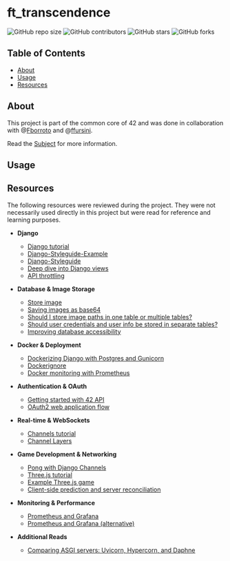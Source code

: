 # ft_transcendence

![GitHub repo size](https://img.shields.io/github/repo-size/redadoo/ft_transcendence)
![GitHub contributors](https://img.shields.io/github/contributors/redadoo/ft_transcendence)
![GitHub stars](https://img.shields.io/github/stars/redadoo/ft_transcendence?style=social)
![GitHub forks](https://img.shields.io/github/forks/redadoo/ft_transcendence?style=social)

## Table of Contents

- [About](#about)
- [Usage](#usage)
- [Resources](#resources)

## About

This project is part of the common core of 42 and was done in collaboration with @[Fborroto](https://github.com/Fborroto) and @[ffursini](https://github.com/ffursini).

Read the [Subject](https://github.com/redadoo/ft_transcendence/blob/master/en.subject.pdf) for more information.

## Usage

## Resources

The following resources were reviewed during the project. They were not necessarily used directly in this project but were read for reference and learning purposes.

- **Django**
  - [Django tutorial](https://docs.djangoproject.com/en/5.1/intro/tutorial01/)
  - [Django-Styleguide-Example](https://github.com/HackSoftware/Django-Styleguide-Example)
  - [Django-Styleguide](https://github.com/HackSoftware/Django-Styleguide)
  - [Deep dive into Django views](https://great-devxy.medium.com/deep-dive-django-views-4aab0e8d289c)
  - [API throttling](https://www.django-rest-framework.org/api-guide/throttling/)

- **Database & Image Storage**
  - [Store image](https://stackoverflow.com/questions/9722603/storing-image-in-database-directly-or-as-base64-data)
  - [Saving images as base64](https://dba.stackexchange.com/questions/266746/saving-images-as-base64-encoded-strings-why-is-it-bad)
  - [Should I store image paths in one table or multiple tables?](https://stackoverflow.com/questions/24843404/should-i-store-image-paths-in-one-table-or-multiple-tables-based-on-image-type)
  - [Should user credentials and user info be stored in separate tables?](https://security.stackexchange.com/questions/266399/should-user-credentials-and-user-info-be-stored-in-separate-tables)
  - [Improving database accessibility](https://dev.to/slavkus/django-41-improving-database-accessibility-4hbh)

- **Docker & Deployment**
  - [Dockerizing Django with Postgres and Gunicorn](https://testdriven.io/blog/dockerizing-django-with-postgres-gunicorn-and-nginx/)
  - [Dockerignore](https://docs.docker.com/build/concepts/context/#dockerignore-files)
  - [Docker monitoring with Prometheus](https://last9.io/blog/docker-monitoring-with-prometheus-a-step-by-step-guide/)

- **Authentication & OAuth**
  - [Getting started with 42 API](https://api.intra.42.fr/apidoc/guides/getting_started)
  - [OAuth2 web application flow](https://api.intra.42.fr/apidoc/guides/web_application_flow)

- **Real-time & WebSockets**
  - [Channels tutorial](https://channels.readthedocs.io/en/latest/tutorial/part_1.html)
  - [Channel Layers](https://channels.readthedocs.io/en/latest/topics/channel_layers.html)

- **Game Development & Networking**
  - [Pong with Django Channels](https://www.reddit.com/r/Python/comments/i1qdjg/online_multiplayer_pong_with_django_channels_and/?tl=it)
  - [Three.js tutorial](https://github.com/SuboptimalEng/three-js-tutorials/tree/main)
  - [Example Three.js game](https://github.com/Rikki407/threejs-projects/blob/master/projects/shootout/Game.js#L256)
  - [Client-side prediction and server reconciliation](https://www.gabrielgambetta.com/client-side-prediction-server-reconciliation.html)

- **Monitoring & Performance**
  - [Prometheus and Grafana](https://rezakhademix.medium.com/a-complete-guide-to-monitor-postgresql-with-prometheus-and-grafana-5611af229882)
  - [Prometheus and Grafana (alternative)](https://nelsoncode.medium.com/how-to-monitor-posgresql-with-prometheus-and-grafana-docker-36d216532ea2)

- **Additional Reads**
  - [Comparing ASGI servers: Uvicorn, Hypercorn, and Daphne](https://medium.com/@onegreyonewhite/2024-comparing-asgi-servers-uvicorn-hypercorn-and-daphne-addb2fd70c57)

